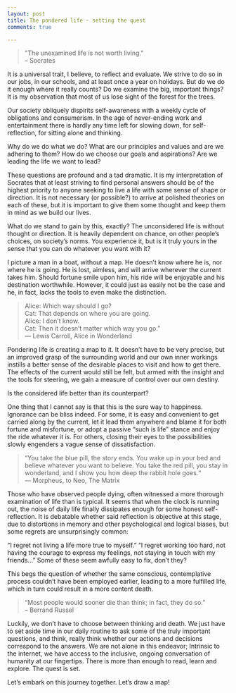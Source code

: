 ```yaml
---
layout: post
title: The pondered life - setting the quest
comments: true

---
```


> "The unexamined life is not worth living." <br/>
> – Socrates

It is a universal trait, I believe, to reflect and evaluate. We strive to do so in our jobs, in our schools, and at least once a year on holidays. But do we do it enough where it really counts? Do we examine the big, important things? It is my observation that most of us lose sight of the forest for the trees.

Our society obliquely dispirits self-awareness with a weekly cycle of obligations and consumerism. In the age of never-ending work and entertainment there is hardly any time left for slowing down, for self-reflection, for sitting alone and thinking.

Why do we do what we do? What are our principles and values and are we adhering to them? How do we choose our goals and aspirations? Are we leading the life we want to lead?

These questions are profound and a tad dramatic. It is my interpretation of Socrates that at least striving to find personal answers should be of the highest priority to anyone seeking to live a life with some sense of shape or direction. It is not necessary (or possible?) to arrive at polished theories on each of these, but it is important to give them some thought and keep them in mind as we build our lives.

What do we stand to gain by this, exactly?
The unconsidered life is without thought or direction. It is heavily dependent on chance, on other people’s choices, on society’s norms. You experience it, but is it truly yours in the sense that you can do whatever you want with it?

I picture a man in a boat, without a map. He doesn’t know where he is, nor where he is going. He is lost, aimless, and will arrive wherever the current takes him. Should fortune smile upon him, his ride will be enjoyable and his destination worthwhile. However, it could just as easily not be the case and he, in fact, lacks the tools to even make the distinction.

> Alice: Which way should I go? <br/>
> Cat: That depends on where you are going. <br/>
> Alice: I don’t know. <br/>
> Cat: Then it doesn’t matter which way you go.” <br/>
> ― Lewis Carroll, Alice in Wonderland

Pondering life is creating a map to it. It doesn’t have to be very precise, but an improved grasp of the surrounding world and our own inner workings instills a better sense of the desirable places to visit and how to get there. The effects of the current would still be felt, but armed with the insight and the tools for steering, we gain a measure of control over our own destiny.

Is the considered life better than its counterpart?

One thing that I cannot say is that this is the sure way to happiness. Ignorance can be bliss indeed. For some, it is easy and convenient to get carried along by the current, let it lead them anywhere and blame it for both fortune and misfortune, or adopt a passive “such is life” stance and enjoy the ride whatever it is. For others, closing their eyes to the possibilities slowly engenders a vague sense of dissatisfaction.

> “You take the blue pill, the story ends. You wake up in your bed and believe whatever you want to believe. You take the red pill, you stay in wonderland, and I show you how deep the rabbit hole goes.“ <br/>
> ― Morpheus, to Neo, The Matrix

Those who have observed people dying, often witnessed a more thorough examination of life than is typical. It seems that when the clock is running out, the noise of daily life finally dissipates enough for some honest self-reflection. It is debatable whether said reflection is objective at this stage, due to distortions in memory and other psychological and logical biases, but some regrets are unsurprisingly common:

“I regret not living a life more true to myself.”
“I regret working too hard, not having the courage to express my feelings, not staying in touch with my friends…”
Some of these seem awfully easy to fix, don’t they?

This begs the question of whether the same conscious, contemplative process couldn’t have been employed earlier, leading to a more fulfilled life, which in turn could result in a more content death.

> “Most people would sooner die than think; in fact, they do so.” <br/>
> – Berrand Russel

Luckily, we don’t have to choose between thinking and death. We just have to set aside time in our daily routine to ask some of the truly important questions, and think, really think whether our actions and decisions correspond to the answers. We are not alone in this endeavor; Intrinsic to the internet, we have access to the inclusive, ongoing conversation of humanity at our fingertips. There is more than enough to read, learn and explore. The quest is set.

Let’s embark on this journey together. Let’s draw a map!